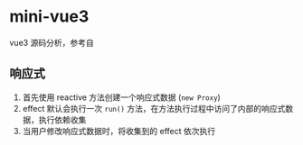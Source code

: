 # mini-vue3

vue3 源码分析，参考自

## 响应式

1. 首先使用 reactive 方法创建一个响应式数据 (`new Proxy`)
2. effect 默认会执行一次 `run()` 方法，在方法执行过程中访问了内部的响应式数据，执行依赖收集
3. 当用户修改响应式数据时，将收集到的 effect 依次执行

